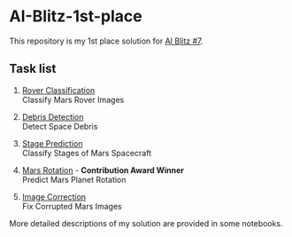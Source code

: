 # AI-Blitz-1st-place

This repository is my 1st place solution for [AI Blitz #7](https://www.aicrowd.com/challenges/ai-blitz-7).

## Task list

1. [Rover Classification](https://github.com/t0efL/AI-Blitz-1st-place/blob/main/Rover_Classification.ipynb)  
Classify Mars Rover Images

2. [Debris Detection](https://github.com/t0efL/AI-Blitz-1st-place/tree/main/debris-detection)  
Detect Space Debris

3. [Stage Prediction](https://github.com/t0efL/AI-Blitz-1st-place/blob/main/Stage_Prediction.py)  
Classify Stages of Mars Spacecraft

4. [Mars Rotation](https://github.com/t0efL/AI-Blitz-1st-place/blob/main/Mars_Rotation.pynb) - **Contribution Award Winner**  
Predict Mars Planet Rotation

5. [Image Correction](https://github.com/t0efL/AI-Blitz-1st-place/blob/main/Image_Correction.py)  
Fix Corrupted Mars Images

More detailed descriptions of my solution are provided in some notebooks.
